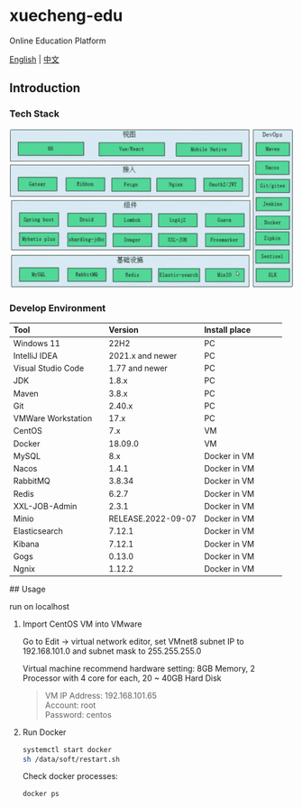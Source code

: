 # xuecheng-edu

Online Education Platform

[English](https://github.com/domeniczz/xuecheng-edu-project#readme) | [中文](https://github.com/domeniczz/xuecheng-edu-project/blob/master/docs/README-zh.md)

## Introduction

### Tech Stack

<img src="https://github.com/domeniczz/xuecheng-edu-project/blob/master/docs/assets/project-tech-stack.png" style="border-radius:.4rem" width="650rem" alt="Tech Stack"/>

### Develop Environment

<table style="width:50rem">
    <thead>
        <tr style="text-align:left">
            <th style="width:35%">Tool</th>
            <th style="width:35%">Version</th>
            <th style="width:30%">Install place</th>
        </tr>
    </thead>
    <tbody>
        <tr>
            <td>Windows 11</td>
            <td>22H2</td>
            <td>PC</td>
        </tr>
        <tr>
            <td>IntelliJ IDEA</td>
            <td>2021.x and newer</td>
            <td>PC</td>
        </tr>
        <tr>
            <td>Visual Studio Code</td>
            <td>1.77 and newer</td>
            <td>PC</td>
        </tr>
        <tr>
            <td>JDK</td>
            <td>1.8.x</td>
            <td>PC</td>
        </tr>
        <tr>
            <td>Maven</td>
            <td>3.8.x</td>
            <td>PC</td>
        </tr>
        <tr>
            <td>Git</td>
            <td>2.40.x</td>
            <td>PC</td>
        </tr>
        <tr>
            <td>VMWare Workstation</td>
            <td>17.x</td>
            <td>PC</td>
        </tr>
        <tr>
            <td>CentOS</td>
            <td>7.x</td>
            <td>VM</td>
        </tr>
        <tr>
            <td>Docker</td>
            <td>18.09.0</td>
            <td>VM</td>
        </tr>
        <tr>
            <td>MySQL</td>
            <td>8.x</td>
            <td>Docker in VM</td>
        </tr>
        <tr>
            <td>Nacos</td>
            <td>1.4.1</td>
            <td>Docker in VM</td>
        </tr>
        <tr>
            <td>RabbitMQ</td>
            <td>3.8.34</td>
            <td>Docker in VM</td>
        </tr>
        <tr>
            <td>Redis</td>
            <td>6.2.7</td>
            <td>Docker in VM</td>
        </tr>
        <tr>
            <td>XXL-JOB-Admin</td>
            <td>2.3.1</td>
            <td>Docker in VM</td>
        </tr>
        <tr>
            <td>Minio</td>
            <td>RELEASE.2022-09-07</td>
            <td>Docker in VM</td>
        </tr>
        <tr>
            <td>Elasticsearch</td>
            <td>7.12.1</td>
            <td>Docker in VM</td>
        </tr>
        <tr>
            <td>Kibana</td>
            <td>7.12.1</td>
            <td>Docker in VM</td>
        </tr>
        <tr>
            <td>Gogs</td>
            <td>0.13.0</td>
            <td>Docker in VM</td>
        </tr>
        <tr>
            <td>Ngnix</td>
            <td>1.12.2</td>
            <td>Docker in VM</td>
        </tr>
    </tbody>
</table>
## Usage

run on localhost

1. Import CentOS VM into VMware

   Go to Edit -> virtual network editor, set VMnet8 subnet IP to 192.168.101.0 and subnet mask to 255.255.255.0

   Virtual machine recommend hardware setting: 8GB Memory, 2 Processor with 4 core for each, 20 ~ 40GB Hard Disk

   > VM IP Address: 192.168.101.65  
   > Account: root  
   > Password: centos

2. Run Docker

   ```bash
   systemctl start docker
   sh /data/soft/restart.sh
   ```

   Check docker processes:

   ```bash
   docker ps
   ```

